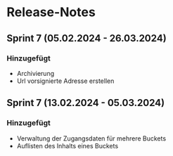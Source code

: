 # Release-Notes

## Sprint 7 (05.02.2024 - 26.03.2024)
### Hinzugefügt
- Archivierung
- Url vorsignierte Adresse erstellen

## Sprint 7 (13.02.2024 - 05.03.2024)
### Hinzugefügt
- Verwaltung der Zugangsdaten für mehrere Buckets
- Auflisten des Inhalts eines Buckets


